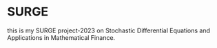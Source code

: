 # SURGE
this is my SURGE project-2023 on Stochastic Differential Equations and Applications in Mathematical Finance.
